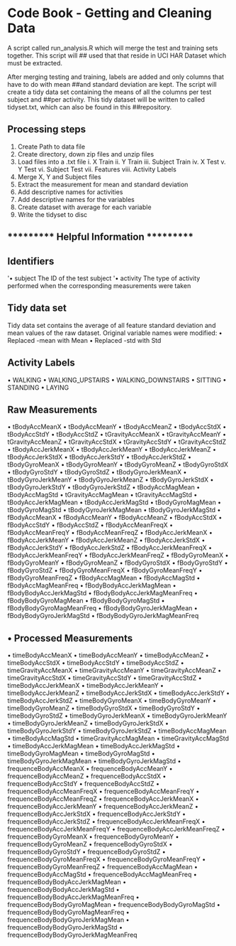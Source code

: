 #  Code Book - Getting and Cleaning Data
   A script called run_analysis.R which will merge the test and training sets together. This script will ## used that that reside in 
   UCI  HAR Dataset which must be extracted. 
   
   After merging testing and training, labels are added and only columns that have to do with mean ##and standard deviation are kept.
   The script will create a tidy data set containing the means of all the columns per test subject and ##per activity. This tidy 
   dataset will be written to called tidyset.txt, which can also be found in this ##repository.

## Processing steps
   1.	Create Path to data file
   2.	Create directory, down zip files and unzip files
   3.	Load files into a .txt file
      i.	X Train
      ii.	Y Train
      iii.	Subject Train
      iv.	X Test
      v.	Y Test
      vi.	Subject Test
      vii.	Features
      viii.	Activity Labels
   4.	Merge X, Y and Subject files
   5.	Extract the measurement for mean and standard deviation
   6.	Add descriptive names for activities
   7.	Add descriptive names for the variables
   8.	Create dataset with average for each variable
   9.	Write the tidyset to disc

## *********   Helpful Information *********
## Identifiers
   '•	subject     The ID of the test subject
   '•	activity    The type of activity performed when the corresponding measurements were taken

## Tidy data set
   Tidy data set contains the average of all feature standard deviation and mean values of the raw dataset. Original variable names
   were   modified:
   • 	Replaced -mean with Mean
   •	Replaced -std with Std

## Activity Labels
   •	WALKING 
   •	WALKING_UPSTAIRS 
   •	WALKING_DOWNSTAIRS
   •	SITTING 
   •	STANDING
   •	LAYING 

## Raw Measurements
•	tBodyAccMeanX
•	tBodyAccMeanY
•	tBodyAccMeanZ
•	tBodyAccStdX
•	tBodyAccStdY
•	tBodyAccStdZ
•	tGravityAccMeanX
•	tGravityAccMeanY
•	tGravityAccMeanZ
•	tGravityAccStdX
•	tGravityAccStdY
•	tGravityAccStdZ
•	tBodyAccJerkMeanX
•	tBodyAccJerkMeanY
•	tBodyAccJerkMeanZ
•	tBodyAccJerkStdX
•	tBodyAccJerkStdY
•	tBodyAccJerkStdZ
•	tBodyGyroMeanX
•	tBodyGyroMeanY
•	tBodyGyroMeanZ
•	tBodyGyroStdX
•	tBodyGyroStdY
•	tBodyGyroStdZ
•	tBodyGyroJerkMeanX
•	tBodyGyroJerkMeanY
•	tBodyGyroJerkMeanZ
•	tBodyGyroJerkStdX
•	tBodyGyroJerkStdY
•	tBodyGyroJerkStdZ
•	tBodyAccMagMean
•	tBodyAccMagStd
•	tGravityAccMagMean
•	tGravityAccMagStd
•	tBodyAccJerkMagMean
•	tBodyAccJerkMagStd
•	tBodyGyroMagMean
•	tBodyGyroMagStd
•	tBodyGyroJerkMagMean
•	tBodyGyroJerkMagStd
•	fBodyAccMeanX
•	fBodyAccMeanY
•	fBodyAccMeanZ
•	fBodyAccStdX
•	fBodyAccStdY
•	fBodyAccStdZ
•	fBodyAccMeanFreqX
•	fBodyAccMeanFreqY
•	fBodyAccMeanFreqZ
•	fBodyAccJerkMeanX
•	fBodyAccJerkMeanY
•	fBodyAccJerkMeanZ
•	fBodyAccJerkStdX
•	fBodyAccJerkStdY
•	fBodyAccJerkStdZ
•	fBodyAccJerkMeanFreqX
•	fBodyAccJerkMeanFreqY
•	fBodyAccJerkMeanFreqZ
•	fBodyGyroMeanX
•	fBodyGyroMeanY
•	fBodyGyroMeanZ
•	fBodyGyroStdX
•	fBodyGyroStdY
•	fBodyGyroStdZ
•	fBodyGyroMeanFreqX
•	fBodyGyroMeanFreqY
•	fBodyGyroMeanFreqZ
•	fBodyAccMagMean
•	fBodyAccMagStd
•	fBodyAccMagMeanFreq
•	fBodyBodyAccJerkMagMean
•	fBodyBodyAccJerkMagStd
•	fBodyBodyAccJerkMagMeanFreq
•	fBodyBodyGyroMagMean
•	fBodyBodyGyroMagStd
•	fBodyBodyGyroMagMeanFreq
•	fBodyBodyGyroJerkMagMean
•	fBodyBodyGyroJerkMagStd
•	fBodyBodyGyroJerkMagMeanFreq

## •	Processed Measurements
•	timeBodyAccMeanX
•	timeBodyAccMeanY
•	timeBodyAccMeanZ
•	timeBodyAccStdX
•	timeBodyAccStdY
•	timeBodyAccStdZ
•	timeGravityAccMeanX
•	timeGravityAccMeanY
•	timeGravityAccMeanZ
•	timeGravityAccStdX
•	timeGravityAccStdY
•	timeGravityAccStdZ
•	timeBodyAccJerkMeanX
•	timeBodyAccJerkMeanY
•	timeBodyAccJerkMeanZ
•	timeBodyAccJerkStdX
•	timeBodyAccJerkStdY
•	timeBodyAccJerkStdZ
•	timeBodyGyroMeanX
•	timeBodyGyroMeanY
•	timeBodyGyroMeanZ
•	timeBodyGyroStdX
•	timeBodyGyroStdY
•	timeBodyGyroStdZ
•	timeBodyGyroJerkMeanX
•	timeBodyGyroJerkMeanY
•	timeBodyGyroJerkMeanZ
•	timeBodyGyroJerkStdX
•	timeBodyGyroJerkStdY
•	timeBodyGyroJerkStdZ
•	timeBodyAccMagMean
•	timeBodyAccMagStd
•	timeGravityAccMagMean
•	timeGravityAccMagStd
•	timeBodyAccJerkMagMean
•	timeBodyAccJerkMagStd
•	timeBodyGyroMagMean
•	timeBodyGyroMagStd
•	timeBodyGyroJerkMagMean
•	timeBodyGyroJerkMagStd
•	frequenceBodyAccMeanX
•	frequenceBodyAccMeanY
•	frequenceBodyAccMeanZ
•	frequenceBodyAccStdX
•	frequenceBodyAccStdY
•	frequenceBodyAccStdZ
•	frequenceBodyAccMeanFreqX
•	frequenceBodyAccMeanFreqY
•	frequenceBodyAccMeanFreqZ
•	frequenceBodyAccJerkMeanX
•	frequenceBodyAccJerkMeanY
•	frequenceBodyAccJerkMeanZ
•	frequenceBodyAccJerkStdX
•	frequenceBodyAccJerkStdY
•	frequenceBodyAccJerkStdZ
•	frequenceBodyAccJerkMeanFreqX
•	frequenceBodyAccJerkMeanFreqY
•	frequenceBodyAccJerkMeanFreqZ
•	frequenceBodyGyroMeanX
•	frequenceBodyGyroMeanY
•	frequenceBodyGyroMeanZ
•	frequenceBodyGyroStdX
•	frequenceBodyGyroStdY
•	frequenceBodyGyroStdZ
•	frequenceBodyGyroMeanFreqX
•	frequenceBodyGyroMeanFreqY
•	frequenceBodyGyroMeanFreqZ
•	frequenceBodyAccMagMean
•	frequenceBodyAccMagStd
•	frequenceBodyAccMagMeanFreq
•	frequenceBodyBodyAccJerkMagMean
•	frequenceBodyBodyAccJerkMagStd
•	frequenceBodyBodyAccJerkMagMeanFreq
•	frequenceBodyBodyGyroMagMean
•	frequenceBodyBodyGyroMagStd
•	frequenceBodyBodyGyroMagMeanFreq
•	frequenceBodyBodyGyroJerkMagMean
•	frequenceBodyBodyGyroJerkMagStd
•	frequenceBodyBodyGyroJerkMagMeanFreq
  

